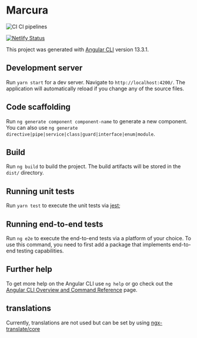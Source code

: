 # Marcura

![CI](https://github.com/vbhvn08/marcura/actions/workflows/main.yml/badge.svg) CI pipelines

[![Netlify Status](https://api.netlify.com/api/v1/badges/6cbefd09-1325-4384-82cd-2217700cc7f9/deploy-status)](https://app.netlify.com/sites/symphonious-kangaroo-24f76c/deploys)

This project was generated with [Angular CLI](https://github.com/angular/angular-cli) version 13.3.1.

## Development server

Run `yarn start` for a dev server. Navigate to `http://localhost:4200/`. The application will automatically reload if you change any of the source files.

## Code scaffolding

Run `ng generate component component-name` to generate a new component. You can also use `ng generate directive|pipe|service|class|guard|interface|enum|module`.

## Build

Run `ng build` to build the project. The build artifacts will be stored in the `dist/` directory.

## Running unit tests

Run `yarn test` to execute the unit tests via [jest](https://jestjs.io/docs/testing-frameworks);

## Running end-to-end tests

Run `ng e2e` to execute the end-to-end tests via a platform of your choice. To use this command, you need to first add a package that implements end-to-end testing capabilities.

## Further help

To get more help on the Angular CLI use `ng help` or go check out the [Angular CLI Overview and Command Reference](https://angular.io/cli) page.

## translations

Currently, translations are not used but can be set by using [ngx-translate/core](https://github.com/ngx-translate/core)

